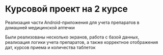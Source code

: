 # Курсовой проект на 2 курсе

Реализация части Android-приложения для учета препаратов в домашней медицинской аптечки

Были реализованы несколько экранов, работа с базой данных, реализация логики учета препаратов, а также корректное отображения дат, курсов приема и количества таблеток
